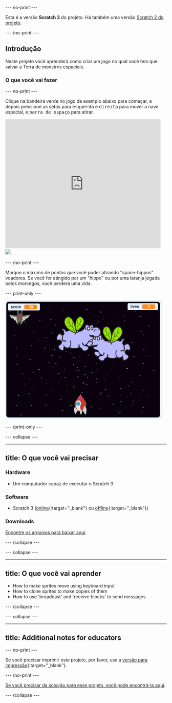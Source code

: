 \--- no-print \---

Esta é a versão **Scratch 3** do projeto. Há também uma versão [Scratch 2 do projeto](https://projects.raspberrypi.org/en/projects/clone-wars-scratch2).

\--- /no-print \---

## Introdução

Neste projeto você aprenderá como criar um jogo no qual você tem que salvar a Terra de monstros espaciais.

### O que você vai fazer

\--- no-print \---

Clique na bandeira verde no jogo de exemplo abaixo para começar, e depois pressione as setas para <kbd>esquerda</kbd> e <kbd>direita</kbd> para mover a nave espacial, e <kbd>barra de espaço</kbd> para atirar.

<div class="scratch-preview">
  <iframe allowtransparency="true" width="485" height="402" src="https://scratch.mit.edu/projects/embed/276887163/?autostart=false" frameborder="0" scrolling="no"></iframe>
  <img src="images/invaders-final.png">
</div>

\--- /no-print \---

Marque o máximo de pontos que você puder atirando "space-hippos" voadores. Se você for atingido por um "hippo" ou por uma laranja jogada pelos morcegos, você perderá uma vida.

\--- print-only \---

![desc](images/showcase.png)

\--- /print-only \---

\--- collapse \---

* * *

## title: O que você vai precisar

### Hardware

+ Um computador capaz de executar o Scratch 3

### Software

+ Scratch 3 ([online](https://rpf.io/scratchon){:target="_blank"} ou [offline](https://rpf.io/scratchoff){:target="_blank"})

### Downloads

[Encontre os arquivos para baixar aqui](http://rpf.io/p/en/clone-wars-go).

\--- /collapse \---

\--- collapse \---

* * *

## title: O que você vai aprender

+ How to make sprites move using keyboard input
+ How to clone sprites to make copies of them
+ How to use 'broadcast' and 'receive blocks' to send messages

\--- /collapse \---

\--- collapse \---

* * *

## title: Additional notes for educators

\--- no-print \---

Se você precisar imprimir este projeto, por favor, use a [versão para impressão](https://projects.raspberrypi.org/en/projects/clone-wars/print){:target="_blank"}.

\--- /no-print \---

[Se você precisar da solução para esse projeto, você pode encontrá-la aqui](http://rpf.io/p/en/clone-wars-get).

\--- /collapse \---